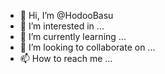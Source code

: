 - 👋 Hi, I’m @HodooBasu
- 👀 I’m interested in ...
- 🌱 I’m currently learning ...
- 💞️ I’m looking to collaborate on ...
- 📫 How to reach me ...

<!---
HodooBasu/HodooBasu is a ✨ special ✨ repository because its `README.md` (this file) appears on your GitHub profile.
You can click the Preview link to take a look at your changes.
--->
